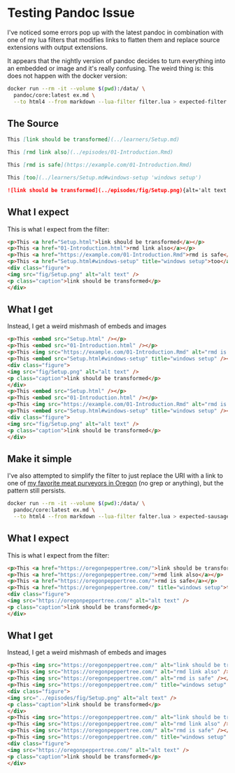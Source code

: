 # Testing Pandoc Issue

I've noticed some errors pop up with the latest pandoc in combination with one
of my lua filters that modifies links to flatten them and replace source 
extensions with output extensions.

It appears that the nightly version of pandoc decides to turn everything into
an embedded or image and it's really confusing. The weird thing is: this does
not happen with the docker version:

```bash
docker run --rm -it --volume $(pwd):/data/ \
  pandoc/core:latest ex.md \
  --to html4 --from markdown --lua-filter filter.lua > expected-filter.html
```

## The Source

```markdown
This [link should be transformed](../learners/Setup.md)

This [rmd link also](../episodes/01-Introduction.Rmd)

This [rmd is safe](https://example.com/01-Introduction.Rmd)

This [too](../learners/Setup.md#windows-setup 'windows setup')

![link should be transformed](../episodes/fig/Setup.png){alt='alt text'}
```

## What I expect

This is what I expect from the filter:

```html
<p>This <a href="Setup.html">link should be transformed</a></p>
<p>This <a href="01-Introduction.html">rmd link also</a></p>
<p>This <a href="https://example.com/01-Introduction.Rmd">rmd is safe</a></p>
<p>This <a href="Setup.html#windows-setup" title="windows setup">too</a></p>
<div class="figure">
<img src="fig/Setup.png" alt="alt text" />
<p class="caption">link should be transformed</p>
</div>
```

## What I get

Instead, I get a weird mishmash of embeds and images

```html
<p>This <embed src="Setup.html" /></p>
<p>This <embed src="01-Introduction.html" /></p>
<p>This <img src="https://example.com/01-Introduction.Rmd" alt="rmd is safe" /></p>
<p>This <embed src="Setup.html#windows-setup" title="windows setup" /></p>
<div class="figure">
<img src="fig/Setup.png" alt="alt text" />
<p class="caption">link should be transformed</p>
</div>
<p>This <embed src="Setup.html" /></p>
<p>This <embed src="01-Introduction.html" /></p>
<p>This <img src="https://example.com/01-Introduction.Rmd" alt="rmd is safe" /></p>
<p>This <embed src="Setup.html#windows-setup" title="windows setup" /></p>
<div class="figure">
<img src="fig/Setup.png" alt="alt text" />
<p class="caption">link should be transformed</p>
</div>
```

## Make it simple

I've also attempted to simplify the filter to just replace the URI with a link
to one of [my favorite meat purveyors in Oregon](https://oregonpeppertree.com/) 
(no grep or anything), but the pattern still persists.

```bash
docker run --rm -it --volume $(pwd):/data/ \
  pandoc/core:latest ex.md \
  --to html4 --from markdown --lua-filter falter.lua > expected-sausage.html
```

## What I expect

This is what I expect from the filter:

```html
<p>This <a href="https://oregonpeppertree.com/">link should be transformed</a></p>
<p>This <a href="https://oregonpeppertree.com/">rmd link also</a></p>
<p>This <a href="https://oregonpeppertree.com/">rmd is safe</a></p>
<p>This <a href="https://oregonpeppertree.com/" title="windows setup">too</a></p>
<div class="figure">
<img src="https://oregonpeppertree.com/" alt="alt text" />
<p class="caption">link should be transformed</p>
</div>
```

## What I get

Instead, I get a weird mishmash of embeds and images

```html
<p>This <img src="https://oregonpeppertree.com/" alt="link should be transformed" /></p>
<p>This <img src="https://oregonpeppertree.com/" alt="rmd link also" /></p>
<p>This <img src="https://oregonpeppertree.com/" alt="rmd is safe" /></p>
<p>This <img src="https://oregonpeppertree.com/" title="windows setup" alt="too" /></p>
<div class="figure">
<img src="../episodes/fig/Setup.png" alt="alt text" />
<p class="caption">link should be transformed</p>
</div>
<p>This <img src="https://oregonpeppertree.com/" alt="link should be transformed" /></p>
<p>This <img src="https://oregonpeppertree.com/" alt="rmd link also" /></p>
<p>This <img src="https://oregonpeppertree.com/" alt="rmd is safe" /></p>
<p>This <img src="https://oregonpeppertree.com/" title="windows setup" alt="too" /></p>
<div class="figure">
<img src="https://oregonpeppertree.com/" alt="alt text" />
<p class="caption">link should be transformed</p>
</div>
```
